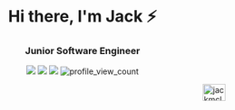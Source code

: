 <h1 align="center">Hi there, I'm Jack ⚡</h1>
<h3 align="center">Junior Software Engineer</h3>

<p align="center">
 <img src="https://img.shields.io/badge/Age-24-blueviolet" />
 <img src="https://img.shields.io/badge/Focus-Development-blueviolet" />
 <img src="https://img.shields.io/badge/Lives-Edinburgh-blueviolet" />
 <img src="https://komarev.com/ghpvc/?username=mrjackmclean&color=blueviolet" alt="profile_view_count" />
</p>

<a href="https://linkedin.com/in/jackmclean16" target="blank">
 <img align="right" src="https://raw.githubusercontent.com/rahuldkjain/github-profile-readme-generator/master/src/images/icons/Social/linked-in-alt.svg"    alt="jackmclean16-linkedIn-tag" height="30" width="40" />
</a>
